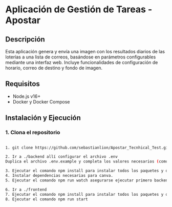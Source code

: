# Aplicación de Gestión de Tareas - Apostar

## Descripción
Esta aplicación genera y envía una imagen con los resultados diarios de las loterías a una lista de correos, basándose en parámetros configurables mediante una interfaz web. Incluye funcionalidades de configuración de horario, correo de destino y fondo de imagen.

## Requisitos
- Node.js v16+ 
- Docker y Docker Compose

## Instalación y Ejecución

### 1. Clona el repositorio
   ```bash

   1. git clone https://github.com/sebastianlion/Apostar_Tecnhical_Test.git

   2. Ir a ./backend allí configurar el archivo .env
Duplica el archivo .env.example y completa los valores necesarios (como credenciales de correo y API de loterías).

   3. Ejecutar el comando npm install para instalar todos los paquetes y dependencias
   4. Instalar dependencias necesarias para canva.
   5. Ejecutar el comando npm run watch asegurarse ejecutar primero backend PORT=3000 y despues frontend este ultimo en el puerto 3001

   6. Ir a ./frontend 
   7. Ejecutar el comando npm install para instalar todos los paquetes y dependencias
   8. Ejecutar el comando npm run start




